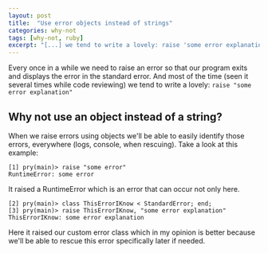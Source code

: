 ```yaml
---
layout: post
title:  "Use error objects instead of strings"
categories: why-not
tags: [why-not, ruby]
excerpt: "[...] we tend to write a lovely: raise 'some error explanation'"
---
```


Every once in a while we need to raise an error so that our program exits and displays the error in the standard error.
And most of the time (seen it several times while code reviewing) we tend to write a lovely: `raise "some error explanation"`

## Why not use an object instead of a string?

When we raise errors using objects we'll be able to easily identify those errors, everywhere (logs, console, when rescuing).
Take a look at this example:
```
[1] pry(main)> raise "some error"
RuntimeError: some error
```
It raised a RuntimeError which is an error that can occur not only here.

```
[2] pry(main)> class ThisErrorIKnow < StandardError; end;
[3] pry(main)> raise ThisErrorIKnow, "some error explanation"
ThisErrorIKnow: some error explanation
```
Here it raised our custom error class which in my opinion is better because we'll be able to rescue this error specifically later if needed.


